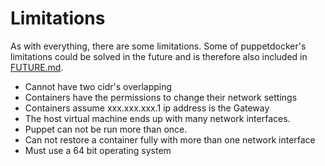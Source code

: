 # Limitations

As with everything, there are some limitations. Some of puppetdocker's
limitations could be solved in the future and is therefore also included in
[FUTURE.md](./FUTURE.md).

-   Cannot have two cidr's overlapping
-   Containers have the permissions to change their network settings
-   Containers assume xxx.xxx.xxx.1 ip address is the Gateway
-   The host virtual machine ends up with many network interfaces.
-   Puppet can not be run more than once.
-   Can not restore a container fully with more than one network interface
-   Must use a 64 bit operating system
